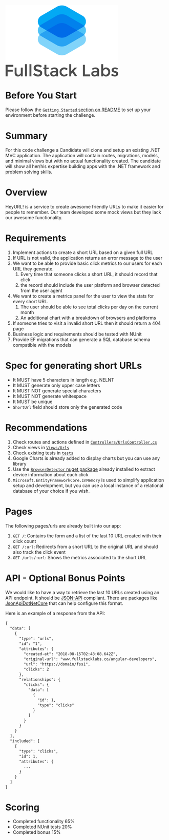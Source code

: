 ![FullStack Labs](/assets/FSL-logo-portrait.png)

# Before You Start

Please follow the [`Getting Started` section on README](./README.md) to set up
your environment before starting the challenge.

# Summary

For this code challenge a Candidate will clone and setup an existing .NET MVC
application. The application will contain routes, migrations, models, and
minimal views but with no actual functionality created. The candidate will show
all her/his expertise building apps with the .NET framework and problem
solving skills.

# Overview

HeyURL! is a service to create awesome friendly URLs to make it easier for
people to remember. Our team developed some mock views but they lack our awesome
functionality.

# Requirements

1. Implement actions to create a short URL based on a given full URL
1. If URL is not valid, the application returns an error message to the user
1. We want to be able to provide basic click metrics to our users for each URL they generate.
   1. Every time that someone clicks a short URL, it should record that click
   1. the record should include the user platform and browser detected from the user agent
1. We want to create a metrics panel for the user to view the stats for every short URL.
   1. The user should be able to see total clicks per day on the current month
   1. An additional chart with a breakdown of browsers and platforms
1. If someone tries to visit a invalid short URL then it should return a 404 page
1. Business logic and requirements should be tested with NUnit
1. Provide EF migrations that can generate a SQL database schema compatible with the models

# Spec for generating short URLs

- It MUST have 5 characters in length e.g. NELNT
- It MUST generate only upper case letters
- It MUST NOT generate special characters
- It MUST NOT generate whitespace
- It MUST be unique
- `ShortUrl` field should store only the generated code

# Recommendations

1. Check routes and actions defined in [`Controllers/UrlsController.cs`](./hey-url-challenge-code-dotnet/Controllers/UrlsController.cs)
1. Check views in [`Views/Urls`](./hey-url-challenge-code-dotnet/Views/Urls)
1. Check existing tests in [`tests`](./tests)
1. Google Charts is already added to display charts but you can use any library
1. Use the [`BrowserDetector` nuget package](https://github.com/kshyju/BrowserDetector) already installed
   to extract device information about each click
1. `Microsoft.EntityFrameworkCore.InMemory` is used to simplify application setup and development, but you can
   use a local instance of a relational database of your choice if you wish.

# Pages

The following pages/urls are already built into our app:

1. `GET /`: Contains the form and a list of the last 10 URL created with their
   click count
1. `GET /:url`: Redirects from a short URL to the original URL and should also
   track the click event
1. `GET /urls/:url`: Shows the metrics associated to the short URL

# API - Optional Bonus Points

We would like to have a way to retrieve the last 10 URLs created using an API
endpoint. It should be [JSON-API](https://jsonapi.org/) compliant. There are packages
like [JsonApiDotNetCore](https://www.jsonapi.net/index.html) that can help configure
this format.

Here is an example of a response from the API:

```
{
  "data": [
    {
      "type": "urls",
      "id": "1",
      "attributes": {
        "created-at": "2018-08-15T02:48:08.642Z",
        "original-url": "www.fullstacklabs.co/angular-developers",
        "url": "https://domain/fss1",
        "clicks": 2
      },
      "relationships": {
        "clicks": {
          "data": [
            {
              "id": 1,
              "type": "clicks"
            }
          ]
        }
      }
    }
  ],
  "included": [
    {
      "type": "clicks",
      "id": 1,
      "attributes": {
        ...
      }
    }
  ]
}
```

# Scoring

- Completed functionality 65%
- Completed NUnit tests 20%
- Completed bonus 15%
